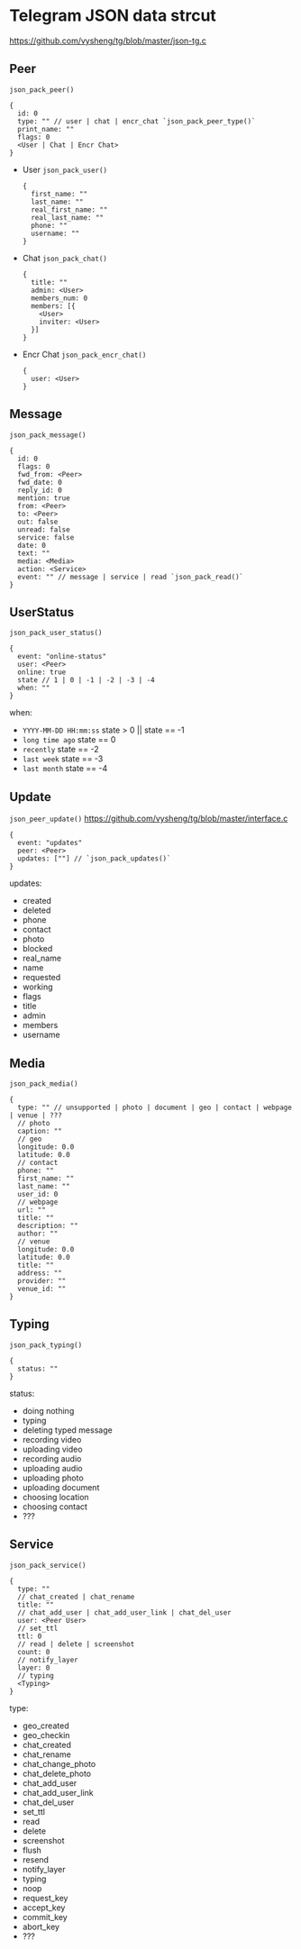 # Telegram JSON data strcut

https://github.com/vysheng/tg/blob/master/json-tg.c

## Peer

`json_pack_peer()`

```
{
  id: 0
  type: "" // user | chat | encr_chat `json_pack_peer_type()`
  print_name: ""
  flags: 0
  <User | Chat | Encr Chat>
}
```

* User `json_pack_user()`
    ```
    {
      first_name: ""
      last_name: ""
      real_first_name: ""
      real_last_name: ""
      phone: ""
      username: ""
    }
    ```
* Chat `json_pack_chat()`
    ```
    {
      title: ""
      admin: <User>
      members_num: 0
      members: [{
        <User>
        inviter: <User>
      }]
    }
    ```
* Encr Chat `json_pack_encr_chat()`
    ```
    {
      user: <User>
    }
    ```

## Message

`json_pack_message()`

```
{
  id: 0
  flags: 0
  fwd_from: <Peer>
  fwd_date: 0
  reply_id: 0
  mention: true
  from: <Peer>
  to: <Peer>
  out: false
  unread: false
  service: false
  date: 0
  text: ""
  media: <Media>
  action: <Service>
  event: "" // message | service | read `json_pack_read()`
}
```

## UserStatus

`json_pack_user_status()`

```
{
  event: "online-status"
  user: <Peer>
  online: true
  state // 1 | 0 | -1 | -2 | -3 | -4
  when: ""
}
```

when:

* `YYYY-MM-DD HH:mm:ss` state > 0 || state == -1
* `long time ago` state == 0
* `recently` state == -2
* `last week` state == -3
* `last month` state == -4

## Update

`json_peer_update()` https://github.com/vysheng/tg/blob/master/interface.c

```
{
  event: "updates"
  peer: <Peer>
  updates: [""] // `json_pack_updates()`
}
```

updates:

* created
* deleted
* phone
* contact
* photo
* blocked
* real_name
* name
* requested
* working
* flags
* title
* admin
* members
* username

## Media

`json_pack_media()`

```
{
  type: "" // unsupported | photo | document | geo | contact | webpage | venue | ???
  // photo
  caption: ""
  // geo
  longitude: 0.0
  latitude: 0.0
  // contact
  phone: ""
  first_name: ""
  last_name: ""
  user_id: 0
  // webpage
  url: ""
  title: ""
  description: ""
  author: ""
  // venue
  longitude: 0.0
  latitude: 0.0
  title: ""
  address: ""
  provider: ""
  venue_id: ""
}
```

## Typing

`json_pack_typing()`

```
{
  status: ""
}
```

status:

* doing nothing
* typing
* deleting typed message
* recording video
* uploading video
* recording audio
* uploading audio
* uploading photo
* uploading document
* choosing location
* choosing contact
* ???

## Service

`json_pack_service()`

```
{
  type: ""
  // chat_created | chat_rename
  title: ""
  // chat_add_user | chat_add_user_link | chat_del_user
  user: <Peer User>
  // set_ttl
  ttl: 0
  // read | delete | screenshot
  count: 0
  // notify_layer
  layer: 0
  // typing
  <Typing>
}
```

type:

* geo_created
* geo_checkin
* chat_created
* chat_rename
* chat_change_photo
* chat_delete_photo
* chat_add_user
* chat_add_user_link
* chat_del_user
* set_ttl
* read
* delete
* screenshot
* flush
* resend
* notify_layer
* typing
* noop
* request_key
* accept_key
* commit_key
* abort_key
* ???
